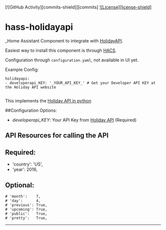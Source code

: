 [![GitHub Activity][commits-shield]][commits]
[![License][license-shield]](LICENSE)

# hass-holidayapi

_Home Assistant Component to integrate with [HolidayAPI](https://holidayapi.com/).

Easiest way to install this component is through [HACS][hacs].

Configuration through `configuration.yaml`, not available in UI yet.

Example Config:
```
holidayapi:
- developerapi_KEY: '_YOUR_API_KEY_' # Get your Developer API KEY at the Holiday API website
  
```

This implements the [Holiday API in python][pythonapi]

##Configuration Options:

* *developerapi_KEY*: Your API Key from [Holiday API](https://holidayapi.com/signup) (Required)

## API Resources for calling the API

## Required:
* 'country': 'US',
* 'year':    2016,

## Optional:
    # 'month':    7,
    # 'day':      4,
    # 'previous': True,
    # 'upcoming': True,
    # 'public':   True,
    # 'pretty':   True,


<!---->

***


[hacs]: https://hacs.xyz/
[forum]: https://community.home-assistant.io/
[hacs]: https://github.com/custom-components/hacs
[pythonapi]: https://github.com/holidayapi/holidayapi-python
